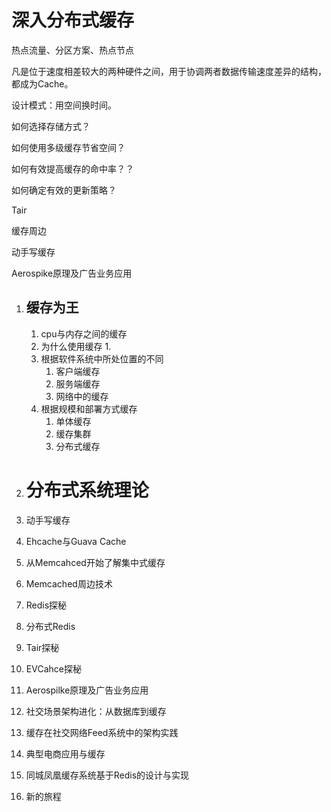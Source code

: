 # 深入分布式缓存

热点流量、分区方案、热点节点

凡是位于速度相差较大的两种硬件之间，用于协调两者数据传输速度差异的结构，都成为Cache。

设计模式：用空间换时间。

如何选择存储方式？

如何使用多级缓存节省空间？

如何有效提高缓存的命中率？？

如何确定有效的更新策略？



Tair

缓存周边

动手写缓存

Aerospike原理及广告业务应用



1. ## 缓存为王

   1. cpu与内存之间的缓存
   2. 为什么使用缓存
      1. 
   3. 根据软件系统中所处位置的不同
      1. 客户端缓存
      2. 服务端缓存
      3. 网络中的缓存
   4. 根据规模和部署方式缓存
      1. 单体缓存
      2. 缓存集群
      3. 分布式缓存

2. # 分布式系统理论

3. 动手写缓存

4. Ehcache与Guava Cache

5. 从Memcahced开始了解集中式缓存

6. Memcached周边技术

7. Redis探秘

8. 分布式Redis

9. Tair探秘

10. EVCahce探秘

11. Aerospilke原理及广告业务应用

12. 社交场景架构进化：从数据库到缓存

13. 缓存在社交网络Feed系统中的架构实践

14. 典型电商应用与缓存

15. 同城凤凰缓存系统基于Redis的设计与实现

16. 新的旅程